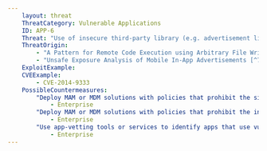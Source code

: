 ```yaml
---
    layout: threat
    ThreatCategory: Vulnerable Applications
    ID: APP-6
    Threat: "Use of insecure third-party library (e.g. advertisement library, library with known vulnerabilities)"
    ThreatOrigin:
        - "A Pattern for Remote Code Execution using Arbitrary File Writes and MultiDex Applications [^73]"
        - "Unsafe Exposure Analysis of Mobile In-App Advertisements [^74]"
    ExploitExample:
    CVEExample:
        - CVE-2014-9333
    PossibleCountermeasures:
        "Deploy MAM or MDM solutions with policies that prohibit the side-loading of apps, which may bypass security checks on the app.":
            - Enterprise
        "Deploy MAM or MDM solutions with policies that prohibit the installation of apps from 3rd party (unofficial) app stores.":
            - Enterprise
        "Use app-vetting tools or services to identify apps that use vulnerable libraries.":
            - Enterprise
---
```

